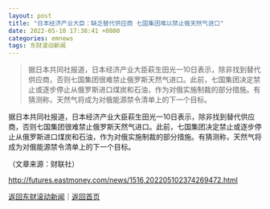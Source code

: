 ```yaml
---
layout: post
title: "日本经济产业大臣：缺乏替代供应商 七国集团难以禁止俄天然气进口"
date: 2022-05-10 17:38:41 +0800
categories: emnews
tags: 东财滚动新闻
---
```

> 据日本共同社报道，日本经济产业大臣萩生田光一10日表示，除非找到替代供应商，否则七国集团很难禁止俄罗斯天然气进口。此前，七国集团决定禁止或逐步停止从俄罗斯进口煤炭和石油，作为对俄实施制裁的部分措施。有猜测称，天然气将成为对俄能源禁令清单上的下一个目标。

<p>据日本共同社报道，日本经济产业大臣萩生田光一10日表示，除非找到替代供应商，否则七国集团很难禁止俄罗斯天然气进口。此前，七国集团决定禁止或逐步停止从俄罗斯进口煤炭和石油，作为对俄实施制裁的部分措施。有猜测称，天然气将成为对俄能源禁令清单上的下一个目标。</p><p class="em_media">（文章来源：财联社）</p>

<http://futures.eastmoney.com/news/1516,202205102374269472.html>

[返回东财滚动新闻](//finews.withounder.com/emnews/)｜[返回首页](//finews.withounder.com/)